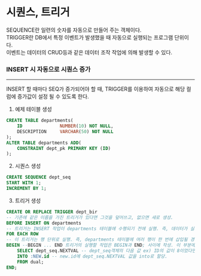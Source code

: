 시퀀스, 트리거
=== 

SEQUENCE란 일련의 숫자를 자동으로 만들어 주는 객체이다.  
TRIGGER란 DB에서 특정 이벤트가 발생했을 때 자동으로 실행되는 프로그램 단위이다.  
이벤트는 데이터의 CRUD등과 같은 데이터 조작 작업에 의해 발생할 수 있다.  

### INSERT 시 자동으로 시퀀스 증가
 - - -
INSERT 할 때마다 SEQ가 증가되어야 할 때,
TRIGGER를 이용하여 자동으로 해당 컬럼에 증가값이 설정 될 수 있도록 한다.  

1. 예제 테이블 생성  
```SQL
CREATE TABLE departments(
    ID              NUMBER(10) NOT NULL,
    DESCRIPTION     VARCHAR(50) NOT NULL
);
ALTER TABLE departments ADD(
    CONSTRAINT dept_pk PRIMARY KEY (ID)
);
```
2. 시퀀스 생성
```SQL
CREATE SEQUENCE dept_seq 
START WITH 1;
INCREMENT BY 1;
```
3. 트리거 생성
```SQL
CREATE OR REPLACE TRIGGER dept_bir
-- 기존에 같은 이름을 가진 트리거가 있다면 그것을 덮어쓰고, 없으면 새로 생성.
BEFORE INSERT ON departments
-- 트리거는 INSERT 작업이 departments 테이블에 수행되기 전에 실행. 즉, 데이터가 실제로 삽입되기 전에 트리거가 발동.
FOR EACH ROW
-- 이 트리거는 행 단위로 실행. 즉, departments 테이블에 여러 행이 한 번에 삽입될 경우, 각 행에 대해 이 트리거가 한 번씩 실행.
BEGIN --BEGIN ... END 트리거의 실행할 작업은 BEGIN과 END; 사이에 작성. 이 부분에서 트리거가 실제로 수행할 SQL 문을 정의.
    SELECT dept_seq.NEXTVAL -- dept_seq객체의 다음 값 ex) ID의 값이 8이었다면 9를 선택
    INTO :NEW.id -- new.id에 dept_seq.NEXTVAL 값을 into로 할당.
    FROM dual;
END;
```



